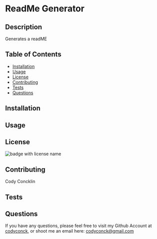 # ReadMe Generator
  
  ## Description 
  Generates a readME
  
  ## Table of Contents
  
  * [Installation](#installation)
  * [Usage](#usage)
  * [License](#license)
  * [Contributing](#contributing)
  * [Tests](#tests)
  * [Questions](#questions)
  
  ## Installation
  
  ## Usage 
    
  ## License
  <img src="https://img.shields.io/badge/License-General Public License-green" alt="badge with license name"/>
  
  ## Contributing
  Cody Concklin
  
  ## Tests
  
  ## Questions
  If you have any questions, please feel free to visit my Github Account at [codyconck](https://github.com/codyconck), or shoot me an email here: codyconck@gmail.com
